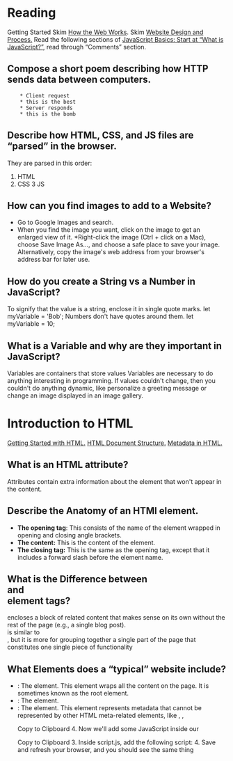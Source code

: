 # Reading
Getting Started
Skim [How the Web Works](https://developer.mozilla.org/en-US/docs/Learn/Getting_started_with_the_web/How_the_Web_works).
Skim [Website Design and Process.](https://developer.mozilla.org/en-US/docs/Learn/Getting_started_with_the_web/What_will_your_website_look_like)
Read the following sections of [JavaScript Basics: Start at “What is JavaScript?”](https://developer.mozilla.org/en-US/docs/Learn/Getting_started_with_the_web/JavaScript_basics), read through “Comments” section.

## Compose a short poem describing how HTTP sends data between computers. 
        * Client request
        * this is the best
        * Server responds
        * this is the bomb

## Describe how HTML, CSS, and JS files are “parsed” in the browser.
They are parsed in this order:
1. HTML
2. CSS
3 JS
## How can you find images to add to a Website?

* Go to Google Images and search.
* When you find the image you want, click on the image to get an enlarged view of it.
 *Right-click the image (Ctrl + click on a Mac), choose Save Image As…, and choose a safe place to save your image. Alternatively, copy the image's web address from your browser's address bar for later use.

## How do you create a String vs a Number in JavaScript?
To signify that the value is a string, enclose it in single quote marks.	let myVariable = 'Bob';
Numbers don't have quotes around them. let myVariable = 10;

## What is a Variable and why are they important in JavaScript?
Variables are containers that store values
Variables are necessary to do anything interesting in programming. If values couldn't change, then you couldn't do anything dynamic, like personalize a greeting message or change an image displayed in an image gallery.

# Introduction to HTML
 [Getting Started with HTML.](https://developer.mozilla.org/en-US/docs/Learn/HTML/Introduction_to_HTML/Getting_started)
[HTML Document Structure.](https://developer.mozilla.org/en-US/docs/Learn/HTML/Introduction_to_HTML/Document_and_website_structure)
 [Metadata in HTML.](https://developer.mozilla.org/en-US/docs/Learn/HTML/Introduction_to_HTML/The_head_metadata_in_HTML)

## What is an HTML attribute?
Attributes contain extra information about the element that won't appear in the content.

## Describe the Anatomy of an HTMl element.
* **The opening tag**: This consists of the name of the element  wrapped in opening and closing angle brackets. 
* **The content:** This is the content of the element. 
* **The closing tag:** This is the same as the opening tag, except that it includes a forward slash before the element name. 

## What is the Difference between <article> and <section> element tags?
<article> encloses a block of related content that makes sense on its own without the rest of the page (e.g., a single blog post).
<section> is similar to <article>, but it is more for grouping together a single part of the page that constitutes one single piece of functionality 

## What Elements does a “typical” website include?
* <html></html>: The <html> element. This element wraps all the content on the page. It is sometimes known as the root element.
* <head></head>: The <head> element. 
* <meta charset="utf-8">: The <meta> element. This element represents metadata that cannot be represented by other HTML meta-related elements, like <base>, <link>, <script>, <style> or <title>. 
* <title></title>: The <title> element. 
* <body></body>: The <body> element.

##  How does metadata influence Search Engine Optimization?
Specifying a description that includes keywords relating to the content of your page is useful as it has the potential to make your page appear higher in relevant searches performed in search engines 
## How is the <meta> HTML tag used when specifying metadata?
Metadata is data that describes data, and HTML has an "official" way of adding metadata to a document — the <meta> element.

# How to start to design a Website.
[how to design a website.](https://developer.mozilla.org/en-US/docs/Learn/Common_questions/Thinking_before_coding)

## What is the first step to designing a Website?
1. Planning- What will it do?
2. Sketch out your design
3. Choosing your assets- what content will appear on your webpage ie
    1. Text
    2. Theme Color
    3. Images
    4. Font

## What is the most important question to answer when designing a Website?
What exactly do I want to accomplish?

[HTML Document Structure](https://developer.mozilla.org/en-US/docs/Learn/HTML/Introduction_to_HTML/Document_and_website_structure)

[Semantics.](https://developer.mozilla.org/en-US/docs/Glossary/Semantics)

## Why should you use an <h1> element over a <span> element to display a top level heading?
 the <h1> element gives the text it wraps around the role of a top level heading on your page.
## What are the benefits of using semantic tags in our HTML?
It gives the piece of code meaning.

[What is JavaScript?](https://developer.mozilla.org/en-US/docs/Learn/JavaScript/First_steps/What_is_JavaScript)

## Describe 2 things that require JavaScript in the Browser?
control multimedia, animate images

## How can you add JavaScript to an HTML document?
JavaScript only needs one friend in the world of HTML — the <script> element
### Internal Directions:
1. First of all, make a local copy of our example file apply-javascript.html. Save it in a directory somewhere sensible.
2. Open the file in your web browser and in your text editor. You'll see that the HTML creates a simple web page containing a clickable button.
3. Next, go to your text editor and add the following in your head — just before your closing </head> tag:
<script>
  // JavaScript goes here
</script>
Copy to Clipboard
4. Now we'll add some JavaScript inside our <script> element to make the page do something more interesting 
5. Save your file and refresh the browser — now you should see that when you click the button, a new paragraph is generated and placed below.

### External Directions:

1. First, create a new file in the same directory as your sample HTML file. Call it script.js — make sure it has that .js filename extension, as that's how it is recognized as JavaScript.
2. Replace your current <script> element with the following:
<script src="script.js" defer></script>
 Copy to Clipboard
3. Inside script.js, add the following script:
4. Save and refresh your browser, and you should see the same thing


